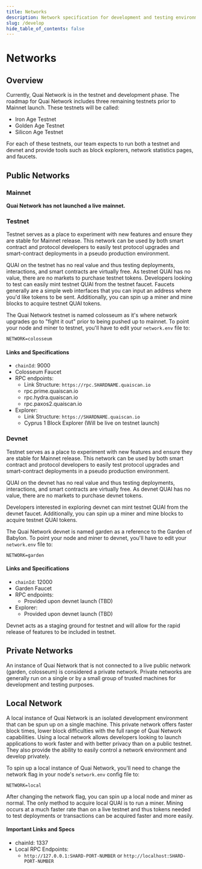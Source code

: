 ```yaml
---
title: Networks
description: Network specification for development and testing environments.
slug: /develop
hide_table_of_contents: false
---
```


# Networks

## Overview

Currently, Quai Network is in the testnet and development phase. The roadmap for Quai Network includes three remaining testnets prior to Mainnet launch. These testnets will be called:

- Iron Age Testnet
- Golden Age Testnet
- Silicon Age Testnet

For each of these testnets, our team expects to run both a testnet and devnet and provide tools such as block explorers, network statistics pages, and faucets.

## Public Networks

### Mainnet

**Quai Network has not launched a live mainnet.**

### Testnet

Testnet serves as a place to experiment with new features and ensure they are stable for Mainnet release. This network can be used by both smart contract and protocol developers to easily test protocol upgrades and smart-contract deployments in a pseudo production environment.

QUAI on the testnet has no real value and thus testing deployments, interactions, and smart contracts are virtually free. As testnet QUAI has no value, there are no markets to purchase testnet tokens.
Developers looking to test can easily mint testnet QUAI from the testnet faucet. Faucets generally are a simple web interfaces that you can input an address where you'd like tokens to be sent. Additionally, you can spin up a miner and mine blocks to acquire testnet QUAI tokens.

The Quai Network testnet is named colosseum as it's where network upgrades go to "fight it out" prior to being pushed up to mainnet. To point your node and miner to testnet, you'll have to edit your `network.env` file to:

```
NETWORK=colosseum
```

#### Links and Specifications

- `chainId`: 9000
- Colosseum Faucet
- RPC endpoints:
  - Link Structure: `https://rpc.SHARDNAME.quaiscan.io`
  - rpc.prime.quaiscan.io
  - rpc.hydra.quaiscan.io
  - rpc.paxos2.quaiscan.io
- Explorer:
  - Link Structure: `https://SHARDNAME.quaiscan.io`
  - Cyprus 1 Block Explorer (Will be live on testnet launch)

### Devnet

Testnet serves as a place to experiment with new features and ensure they are stable for Mainnet release. This network can be used by both smart contract and protocol developers to easily test protocol upgrades and smart-contract deployments in a pseudo production environment.

QUAI on the devnet has no real value and thus testing deployments, interactions, and smart contracts are virtually free. As devnet QUAI has no value, there are no markets to purchase devnet tokens.

Developers interested in exploring devnet can mint testnet QUAI from the devnet faucet. Additionally, you can spin up a miner and mine blocks to acquire testnet QUAI tokens.

The Quai Network devnet is named garden as a reference to the Garden of Babylon. To point your node and miner to devnet, you'll have to edit your `network.env` file to:

```
NETWORK=garden
```

#### Links and Specifications

- `chainId`: 12000
- Garden Faucet
- RPC endpoints:
  - Provided upon devnet launch (TBD)
- Explorer:
  - Provided upon devnet launch (TBD)

Devnet acts as a staging ground for testnet and will allow for the rapid release of features to be included in testnet.

## Private Networks

An instance of Quai Network that is not connected to a live public network (garden, colosseum) is considered a private network. Private networks are generally run on a single or by a small group of trusted machines for development and testing purposes.

## Local Network

A local instance of Quai Network is an isolated development environment that can be spun up on a single machine. This private network offers faster block times, lower block difficulties with the full range of Quai Network capabilities.
Using a local network allows developers looking to launch applications to work faster and with better privacy than on a public testnet. They also provide the ability to easily control a network environment and develop privately.

To spin up a local instance of Quai Network, you'll need to change the network flag in your node's `network.env` config file to:

```
NETWORK=local
```

After changing the network flag, you can spin up a local node and miner as normal. The only method to acquire local QUAI is to run a miner. Mining occurs at a much faster rate than on a live testnet and thus tokens needed to test deployments or transactions can be acquired faster and more easily.

#### Important Links and Specs

- chainId: 1337
- Local RPC Endpoints:
  - `http://127.0.0.1:SHARD-PORT-NUMBER` or `http://localhost:SHARD-PORT-NUMBER`
